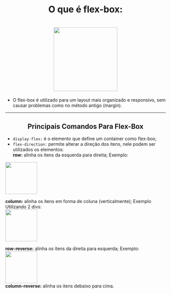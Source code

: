 <div align = center>
<h1> O que é flex-box: <h1>

<img height = "200px" src = "https://user-images.githubusercontent.com/100320094/229650304-6be97c63-c5b3-4923-9993-075df6d8e5c6.png">
</div>


* O flex-box é utilizado para um layout mais organizado e responsivo, sem causar problemas como no método antigo (margin).

---
<div align = center> 
<h2>Principais Comandos Para Flex-Box</h2>
  </div>
  
  * `display-flex:` é o elemento que define um container como flex-box;
  * `flex-direction:` permite alterar a direção dos itens, nele podem ser utilizados os elementos: <br>
  **row:** alinha os itens da esquerda para direita; Exemplo: <br>
  <img height = "100px" src ="https://user-images.githubusercontent.com/100320094/229654147-9c24848c-0ebe-4e0d-99b0-ba1b2a7987a3.png">
  
  
  
  **column:** alinha os itens em forma de coluna (verticalmente); Exemplo Utilizando 2 divs:<br>
  <img height = "100px" src = "https://user-images.githubusercontent.com/100320094/229654591-7ea784e2-824a-4550-8b9a-7d81ca71fb15.png">
  
  **row-reverse:** alinha os itens da direita para esquerda; 
 Exemplo:  <br>
  <img height = "100px" src = "https://user-images.githubusercontent.com/100320094/229653886-95bfc83e-1b8a-4396-8900-2ad8f37391df.png">
  <br>
  **column-reverse:** alinha os itens debaixo para cima.
  
  
